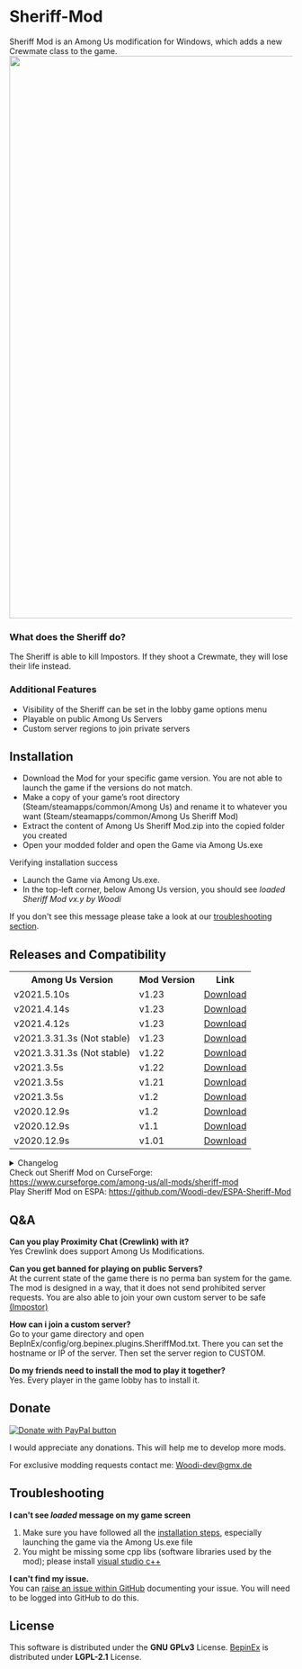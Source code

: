 # Sheriff-Mod
Sheriff Mod is an Among Us modification for Windows, which adds a new Crewmate class to the game.
<img src ="Pics/SheriffMod.png" width="1000"></img>

<h3>What does the Sheriff do?</h3>
The Sheriff is able to kill Impostors. If they shoot a Crewmate, they will lose their life instead.
<h3>Additional Features</h3>
<ul>
<li> Visibility of the Sheriff can be set in the lobby game options menu</li>
<li> Playable on public Among Us Servers</li>
<li> Custom server regions to join private servers</li>
</ul>

<h2 id="installation"> Installation </h2>
<ul>
<li>Download the Mod for your specific game version. You are not able to launch the game if the versions do not match.</li>
<li>Make a copy of your game’s root directory (Steam/steamapps/common/Among Us) and rename it to whatever you want (Steam/steamapps/common/Among Us Sheriff Mod) </li>
<li>Extract the content of Among Us Sheriff Mod.zip into the copied folder you created</li>
<li>Open your modded folder and open the Game via Among Us.exe</li>
</ul>
<p>Verifying installation success<p>
<ul>
  <li>Launch the Game via Among Us.exe.
  <li>In the top-left corner, below Among Us version, you should see <em>loaded Sheriff Mod vx.y by Woodi </em>
</ul>
<p>If you don't see this message please take a look at our 
  <a href="#troubleshooting">troubleshooting section</a>.
</p>
 
<h2>Releases and Compatibility</h2>
 
 <table style="width:100%">
  <tr>
    <th>Among Us Version</th>
    <th>Mod Version</th>
    <th>Link</th>
          </tr>
        <tr>
    <td>v2021.5.10s</td>
    <td>v1.23</td>
    <td><a href="https://github.com/Woodi-dev/Among-Us-Sheriff-Mod/releases/download/v1.23_2021.5.10s/Among.Us.Sheriff.Mod.v1.23.v2021.5.10s.zip">Download</></td>
  </tr>
      </tr>
        <tr>
    <td>v2021.4.14s</td>
    <td>v1.23</td>
    <td><a href="https://github.com/Woodi-dev/Among-Us-Sheriff-Mod/releases/download/v1.23_2021.4.14s/Among.Us.Sheriff.Mod.v1.23.v2021.4.14s.zip">Download</></td>
  </tr>
      <tr>
    <td>v2021.4.12s</td>
    <td>v1.23</td>
    <td><a href="https://github.com/Woodi-dev/Among-Us-Sheriff-Mod/releases/download/v1.23_2021.4.12s/Among.Us.Sheriff.Mod.v1.23.v2021.4.12s.zip">Download</></td>
  </tr>
           <tr>
    <td>v2021.3.31.3s (Not stable)</td>
    <td>v1.23</td>
    <td><a href="https://github.com/Woodi-dev/Among-Us-Sheriff-Mod/releases/download/v1.23_2021.3.31.3s/Among.Us.Sheriff.Mod.v1.23.v2021.3.31.3s.rar">Download</></td>
  </tr>
         <tr>
    <td>v2021.3.31.3s (Not stable)</td>
    <td>v1.22</td>
    <td><a href="https://github.com/Woodi-dev/Among-Us-Sheriff-Mod/releases/download/v1.22_2021.3.31.3s/Among.Us.Sheriff.Mod.v1.22.v2021.3.31.3s.zip">Download</></td>
  </tr>
       <tr>
    <td>v2021.3.5s</td>
    <td>v1.22</td>
    <td><a href="https://github.com/Woodi-dev/Among-Us-Sheriff-Mod/releases/download/v1.22_2021.3.5s/Among.Us.Sheriff.Mod.v1.22.zip">Download</></td>
  </tr>
     <tr>
    <td>v2021.3.5s</td>
    <td>v1.21</td>
    <td><a href="https://github.com/Woodi-dev/Among-Us-Sheriff-Mod/releases/download/v1.21_2021.3.5s/Among.Us.Sheriff.Mod.v1.21.zip">Download</></td>
  </tr>
     <tr>
    <td>v2021.3.5s</td>
    <td>v1.2</td>
    <td><a href="https://github.com/Woodi-dev/Among-Us-Sheriff-Mod/releases/download/v1.2_2021.3.5s/Among.Us.Sheriff.Mod.v1.2.2021.3.5s.zip">Download</></td>
  </tr>
  </tr>
     <tr>
    <td>v2020.12.9s</td>
    <td>v1.2</td>
    <td><a href="https://github.com/Woodi-dev/Among-Us-Sheriff-Mod/releases/download/v1.2/Among.Us.Sheriff.Mod.v1.2.zip">Download</></td>
  </tr>
   <tr>
    <td>v2020.12.9s</td>
    <td>v1.1</td>
    <td><a href="https://github.com/Woodi-dev/Among-Us-Sheriff-Mod/releases/download/v1.1/Among.Us.Sheriff.Mod.1.1.zip">Download</></td>
  </tr>
  <tr>
    <td>v2020.12.9s</td>
    <td>v1.01</td>
    <td><a href="https://github.com/Woodi-dev/Sheriff-Mod/releases/download/v2020.12.9s/Among.Us.Sheriff.Mod.1.01.zip">Download</></td>
  </tr>

</table>
<details>
  <summary>Changelog</summary>
        <h3>v1.23</h3>
   <ul>
    <li>Fixed a bug: Kill button visible in meetings</li>

   </ul>
      <h3>v1.22</h3>
   <ul>
    <li>Fixed a bug: Custom Sheriff Settings are not visible if language is not set to english</li>

   </ul>
    <h3>v1.21</h3>
   <ul>
    <li>Fixed a bug: custom server region name is South America</li>

   </ul>
  <h3>v1.2</h3>
   <ul>
    <li>Sheriff no longer can kill Impostors hiding in vents.</li>
    <li>Sheriff no longer can kill if they do not see their target</li>
    <li>Sheriff cannot kill during meeting and tasks</li>
    <li>Sheriff kill cooldown does not count down anymore during tasks</li>
    <li>Bugfix: Show Sheriff option disappears in Game Settings tab</li>
    <li>More stable Net Code (Sometimes players do not become Sheriff)</li>
   </ul>
   <h3>v1.1</h3>
   <ul>
    <li>Added Sheriff kill cooldown option to the game lobby</li>
    <li>Added q shortcut to kill as Sheriff</li>
    <li>Kill distance of Impostor and Sheriff are now the same</li>
    <li>Fixed a bug where the outline of the target disappears (Impostor)</li>
    <li>Several nullpointer bugfixes</li>
   </ul>
</details>
Check out Sheriff Mod on CurseForge: <a href="https://www.curseforge.com/among-us/all-mods/sheriff-mod">https://www.curseforge.com/among-us/all-mods/sheriff-mod</a></br>
Play Sheriff Mod on ESPA: <a href="https://github.com/Woodi-dev/ESPA-Sheriff-Mod">https://github.com/Woodi-dev/ESPA-Sheriff-Mod</a>
<h2>Q&A</h2>
 
<p><b>Can you play Proximity Chat (Crewlink) with it?</b></br>
Yes Crewlink does support Among Us Modifications.</p>
<p><b>Can you get banned for playing on public Servers?</b></br>
At the current state of the game there is no perma ban system for the game. The mod is designed in a way, that it does not send prohibited server requests.
You are also able to join your own custom server to be safe <a href="https://github.com/Impostor/Impostor">(Impostor)</a></p>
<p><b>How can i join a custom server?</b></br>
Go to your game directory and open BepInEx/config/org.bepinex.plugins.SheriffMod.txt. There you can set the hostname or IP of the server. Then set the server region to CUSTOM.</p>
<p><b>Do my friends need to install the mod to play it together?</b></br>
Yes. Every player in the game lobby has to install it.</p>
<h2>Donate</h2>

<a href="https://www.paypal.com/donate?hosted_button_id=TWGK7A9VBVPRU"><img src ="https://www.paypalobjects.com/en_US/DK/i/btn/btn_donateCC_LG.gif" alt="Donate with PayPal button" ></img></a>


I would appreciate any donations. This will help me to develop more mods.

For exclusive modding requests contact me: <a href="mailto:Woodi-dev@gmx.de">Woodi-dev@gmx.de</a>

<h2 id="troubleshooting">Troubleshooting</h2>

<p><b>I can't see <em>loaded</em> message on my game screen</b></br>
<ol>
  <li>Make sure you have followed all the <a href="#installation">installation steps</a>, especially launching the game via the Among Us.exe file</li>
  <li>You might be missing some cpp libs (software libraries used by the mod); please install 
    <a href="https://aka.ms/vs/16/release/vc_redist.x86.exe">visual studio c++</a>
  </li>
</ol>
</p>

<p><b>I can't find my issue.</b></br>
You can <a href="https://github.com/Woodi-dev/Among-Us-Sheriff-Mod/issues/new">raise an issue within GitHub</a> documenting your issue. You will need to be logged into GitHub to do this.
</p>

<h2>License</h2>
<p>This software is distributed under the <b>GNU GPLv3</b> License.
<a href="https://github.com/BepInEx/BepInEx">BepinEx</a> is distributed under <b>LGPL-2.1</b> License.</p>
